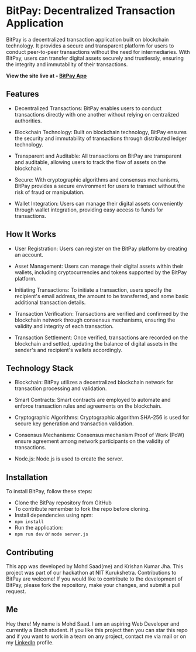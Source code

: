 # BitPay: Decentralized Transaction Application

BitPay is a decentralized transaction application built on blockchain technology. It provides a secure and transparent platform for users to conduct peer-to-peer transactions without the need for intermediaries. With BitPay, users can transfer digital assets securely and trustlessly, ensuring the integrity and immutability of their transactions.

**View the site live at - [BitPay App](https://blockchain-application-bitpay.onrender.com/)**

## Features

- Decentralized Transactions: BitPay enables users to conduct transactions directly with one another without relying on centralized authorities.

- Blockchain Technology: Built on blockchain technology, BitPay ensures the security and immutability of transactions through distributed ledger technology.

- Transparent and Auditable: All transactions on BitPay are transparent and auditable, allowing users to track the flow of assets on the blockchain.

- Secure: With cryptographic algorithms and consensus mechanisms, BitPay provides a secure environment for users to transact without the risk of fraud or manipulation.

- Wallet Integration: Users can manage their digital assets conveniently through wallet integration, providing easy access to funds for transactions.

## How It Works

- User Registration: Users can register on the BitPay platform by creating an account.

- Asset Management: Users can manage their digital assets within their wallets, including cryptocurrencies and tokens supported by the BitPay platform.

- Initiating Transactions: To initiate a transaction, users specify the recipient's email address, the amount to be transferred, and some basic additional transaction details.

- Transaction Verification: Transactions are verified and confirmed by the blockchain network through consensus mechanisms, ensuring the validity and integrity of each transaction.

- Transaction Settlement: Once verified, transactions are recorded on the blockchain and settled, updating the balance of digital assets in the sender's and recipient's wallets accordingly.

## Technology Stack

- Blockchain: BitPay utilizes a decentralized blockchain network for transaction processing and validation.

- Smart Contracts: Smart contracts are employed to automate and enforce transaction rules and agreements on the blockchain.

- Cryptographic Algorithms: Cryptographic algorithm SHA-256 is used for secure key generation and transaction validation.

- Consensus Mechanisms: Consensus mechanism Proof of Work (PoW) ensure agreement among network participants on the validity of transactions.

- Node.js: Node.js is used to create the server.

## Installation

To install BitPay, follow these steps:

- Clone the BitPay repository from GitHub
- To contribute remember to fork the repo before cloning.
- Install dependencies using npm:
- `npm install`
- Run the application:
- `npm run dev` or `node server.js`

## Contributing

This app was developed by Mohd Saad(me) and Krishan Kumar Jha. This project was part of our hackathon at NIT Kurukshetra. Contributions to BitPay are welcome! If you would like to contribute to the development of BitPay, please fork the repository, make your changes, and submit a pull request.

## Me

Hey there! My name is Mohd Saad. I am an aspiring Web Developer and currently a Btech student. If you like this project then you can star this repo and if you want to work in a team on any project, contact me via mail or on my [LinkedIn](https://www.linkedin.com/in/webdevmsaad/) profile.
